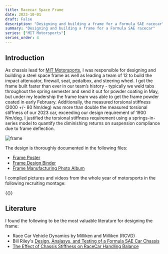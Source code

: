 ```yaml
---
title: Racecar Space Frame
date: 2023-10-01
draft: False
description: "Designing and building a frame for a Formula SAE racecar"
summary: "Designing and building a frame for a Formula SAE racecar"
series: ["MIT Motorsports"]
series_order: 4
---
```

## Introduction

As chassis lead for [MIT Motorsports](https://fsae.mit.edu/), I was responsible for designing and building a steel space frame as well as leading a team of 12 to build the impact attenuator, firewall, seat, pedalbox, and steering wheel. I got the frame built faster than ever in our team’s history - typically we weld tabs throughout the spring semester and send it out for powder coating in May, but under my leadership the frame team was able to get the frame powder coated in early February. Additionally, the measured torsional stiffness (2000 +/- 80 Nm/deg) was more than double the measured torsional stiffness of our 2023 car, exceeding our design requirement of 1900 Nm/deg. I justified the torsional stiffness requirement using a springs-in-series model to quantify the diminishing returns on suspension compliance due to frame deflection. 

![frame](images/fram.jpg)



The design is thoroughly documented in the following files:

- [Frame Poster](https://drive.google.com/file/d/1AQDOJN7uKYitUQpCxFZXN_ck8c2P_2eI/view?usp=sharing)
- [Frame Design Binder](https://drive.google.com/file/d/1UPy8Y4hIMLUPMalodH3Ky4j7-KVQHWUC/view?usp=sharing)
- [Frame Manufacturing Photo Album](https://photos.app.goo.gl/RR2N2PusAEMHNaPu6)

I compiled pictures and videos from the whole year of motorsports in the following recruiting montage:

{{<youtube xGB0z81MeCg >}}

## Literature

I found the following to be the most valuable literature for designing the frame:
 - Race Car Vehicle Dynamics by Milliken and Milliken (RCVD)
 - Bill Riley's [Design, Analasys, and Testing of a Formula SAE Car Chassis](https://www.researchgate.net/publication/267937654_2002-01-3300_Design_Analysis_and_Testing_of_a_Formula_SAE_Car_Chassis)
 - [The Effect of Chassis Stiffness on RaceCar Handling Balance](https://www.academia.edu/32672830/The_Effect_of_Chassis_Stiffness_on_Race_Car_Handling_Balance)